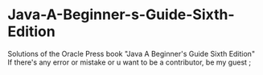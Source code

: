 # Java-A-Beginner-s-Guide-Sixth-Edition
Solutions of the Oracle Press book "Java A Beginner's Guide Sixth Edition"
If there's any error or mistake or u want to be a contributor, be my guest ;
